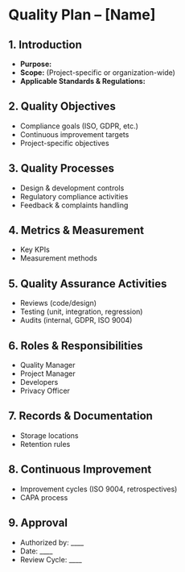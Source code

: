 # **Quality Plan – [Name]**

## **1. Introduction**
- **Purpose:**
- **Scope:** (Project-specific or organization-wide)
- **Applicable Standards & Regulations:**

## **2. Quality Objectives**
- Compliance goals (ISO, GDPR, etc.)
- Continuous improvement targets
- Project-specific objectives

## **3. Quality Processes**
- Design & development controls
- Regulatory compliance activities
- Feedback & complaints handling

## **4. Metrics & Measurement**
- Key KPIs
- Measurement methods

## **5. Quality Assurance Activities**
- Reviews (code/design)
- Testing (unit, integration, regression)
- Audits (internal, GDPR, ISO 9004)

## **6. Roles & Responsibilities**
- Quality Manager
- Project Manager
- Developers
- Privacy Officer

## **7. Records & Documentation**
- Storage locations
- Retention rules

## **8. Continuous Improvement**
- Improvement cycles (ISO 9004, retrospectives)
- CAPA process

## **9. Approval**
- Authorized by: ____
- Date: ____
- Review Cycle: ____
